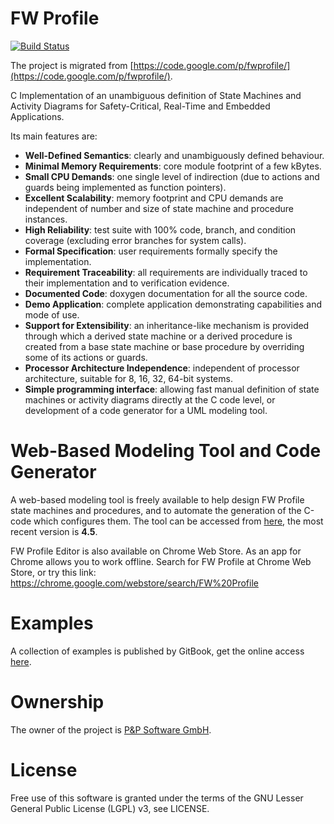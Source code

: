 # FW Profile
[![Build Status](https://travis-ci.org/pnp-software/fwprofile.svg?branch=master)](https://travis-ci.org/pnp-software/fwprofile)

The project is migrated from [https://code.google.com/p/fwprofile/](https://code.google.com/p/fwprofile/).

C Implementation of an unambiguous definition of State Machines and Activity Diagrams for Safety-Critical, Real-Time and Embedded Applications.

Its main features are:

* **Well-Defined Semantics**: clearly and unambiguously defined behaviour.
* **Minimal Memory Requirements**: core module footprint of a few kBytes.
* **Small CPU Demands**: one single level of indirection (due to actions and guards being implemented as function pointers).
* **Excellent Scalability**: memory footprint and CPU demands are independent of number and size of state machine and procedure instances.
* **High Reliability**: test suite with 100% code, branch, and condition coverage (excluding error branches for system calls).
* **Formal Specification**: user requirements formally specify the implementation.
* **Requirement Traceability**: all requirements are individually traced to their implementation and to verification evidence.
* **Documented Code**: doxygen documentation for all the source code.
* **Demo Application**: complete application demonstrating capabilities and mode of use.
* **Support for Extensibility**: an inheritance-like mechanism is provided through which a derived state machine or a derived procedure is created from a base state machine or base procedure by overriding some of its actions or guards.
* **Processor Architecture Independence**: independent of processor architecture, suitable for 8, 16, 32, 64-bit systems.
* **Simple programming interface**: allowing fast manual definition of state machines or activity diagrams directly at the C code level, or development of a code generator for a UML modeling tool.

# Web-Based Modeling Tool and Code Generator
A web-based modeling tool is freely available to help design FW Profile state machines and procedures, and to automate the generation of the C-code which configures them. The tool can be accessed from [here](http://pnp-software.com/fwprofile/editor/), the most recent version is **4.5**.

FW Profile Editor is also available on Chrome Web Store. As an app for Chrome allows you to work offline. Search for FW Profile at Chrome Web Store, or try this link: https://chrome.google.com/webstore/search/FW%20Profile

# Examples
A collection of examples is published by GitBook, get the online access [here](https://www.gitbook.com/book/cechticky/fw-profile-examples/details).

# Ownership
The owner of the project is [P&P Software GmbH](http://pnp-software.com/).

# License
Free use of this software is granted under the terms of the GNU Lesser General Public License (LGPL) v3, see LICENSE.
